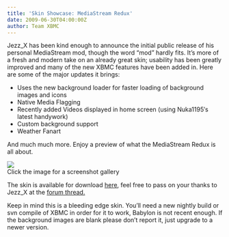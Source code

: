 ```yaml
---
title: 'Skin Showcase: MediaStream Redux'
date: 2009-06-30T04:00:00Z
author: Team XBMC
---
```

Jezz\_X has been kind enough to announce the initial public release of his personal MediaStream mod, though the word “mod” hardly fits. It’s more of a fresh and modern take on an already great skin; usability has been greatly improved and many of the new XBMC features have been added in. Here are some of the major updates it brings:

 
 * Uses the new background loader for faster loading of background images and icons
 *  Native Media Flagging 
 * Recently added Videos displayed in home screen (using Nuka1195′s latest handywork) 
 * Custom background support
 * Weather Fanart
 
  And much much more. Enjoy a preview of what the MediaStream Redux is all about.

 [![](/sites/default/files/uploads/screenshot068d.jpg)](/theuni/files/mstream1.jpg)  
 Click the image for a screenshot gallery

    


 The skin is available for download [here](http://blackbolt.x-scene.com/Jezz_X/download_redux.php), feel free to pass on your thanks to Jezz\_X at the [forum thread.](https://forum.kodi.tv/showthread.php?tid=53830)

 Keep in mind this is a bleeding edge skin. You’ll need a new nightly build or svn compile of XBMC in order for it to work, Babylon is not recent enough. If the background images are blank please don’t report it, just upgrade to a newer version.

   

     
